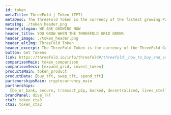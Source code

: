 ```yaml
---
id: token
metaTitle: ThreeFold | Token (TFT)
metaDesc: The ThreeFold Token is the currency of the fastest growing P2P internet network on the planet.
metaImg: ./token_header.png
header_slogan: WE ARE GROWING NOW
header_title: YOU GROW WHEN THE THREEFOLD GRID GROWS
header_image: ./token_header.png
header_altImg: ThreeFold Token
header_excerpt: The ThreeFold Token is the currency of the ThreeFold Grid - the new P2P Internet. The perfect time to get involved in our growth is now.
button: Get Tokens
link: https://threefold.io/info/threefold#/threefold__how_to_buy_and_sell
comparisonMain: token_comparison
comparisonSecs: [expand_grid, invest_token]
productsMain: token_product
productData: [buy_tft, swap_tft, spend_tft]
partenershipsMain: cryptocurrency_main
partnerships:
  [be_ur_bank, secure, transact_p2p, backed, decentralized, lives_stellar]
brandPanel: dive_TFT
cta3: token_cta3
cta2: token_cta2
---
```

